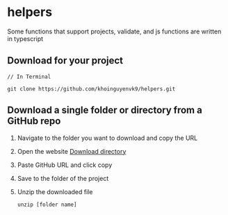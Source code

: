 # helpers

Some functions that support projects, validate, and js functions are written in typescript

## Download for your project

```
// In Terminal

git clone https://github.com/khoinguyenvk9/helpers.git
```

## Download a single folder or directory from a GitHub repo

1. Navigate to the folder you want to download and copy the URL
2. Open the website [Download directory](https://download-directory.github.io/)
3. Paste GitHub URL and click copy
4. Save to the folder of the project
5. Unzip the downloaded file
   
   ```
   unzip [folder name]
   ```
